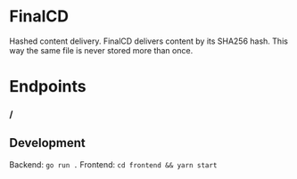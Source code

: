 # FinalCD
Hashed content delivery. FinalCD delivers content by its SHA256 hash. 
This way the same file is never stored more than once. 


# Endpoints

### /



## Development
Backend: `go run .`
Frontend: `cd frontend && yarn start`


